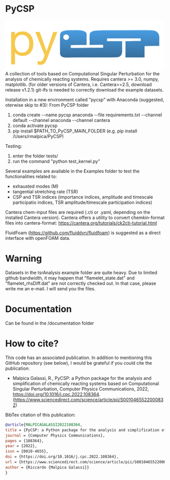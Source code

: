 # PyCSP
![Screenshot](logo.png)
A collection of tools based on Computational Singular Perturbation for the analysis of chemically reacting systems. 
Requires cantera >= 3.0, numpy, matplotlib. (for older versions of Cantera, i.e. Cantera>=2.5, download release v1.2.1)
git-lfs is needed to correctly download the example datasets.

Installation in a new environment called "pycsp" with Anaconda (suggested, oterwise skip to #3):
From PyCSP folder
1) conda create --name pycsp anaconda --file requirements.txt --channel default --channel anaconda --channel cantera
2) conda activate pycsp
3) pip install $PATH_TO_PyCSP_MAIN_FOLDER (e.g. pip install /Users/rmalpica/PyCSP)


Testing:
1) enter the folder tests/
2) run the command "python test_kernel.py"

Several examples are available in the Examples folder to test the functionalities related to:
- exhausted modes (M) 
- tangential stretching rate (TSR)
- CSP and TSR indices (importance indices, amplitude and timescale participatio indices, TSR amplitude/timescale participation indices)

Cantera chem-input files are required (.cti or .yaml, depending on the installed Cantera version). Cantera offers a utility to convert chemkin-format files into cantera-format: https://cantera.org/tutorials/ck2cti-tutorial.html

FluidFoam (https://github.com/fluiddyn/fluidfoam) is suggested as a direct interface with openFOAM data.

# Warning
Datasets in the tsrAnalysis example folder are quite heavy. Due to limited github bandwidth, it may happen that "flamelet_state.dat" and "flamelet_rhsDiff.dat" are not correctly checked out. In that case, please write me an e-mail. I will send you the files.

# Documentation
Can be found in the /documentation folder

# How to cite?
This code has an associated publication. In addition to mentioning this GitHub repository (see below), I would be grateful if you could cite the publication: 
- Malpica Galassi, R., PyCSP: a Python package for the analysis and simplification of chemically reacting systems based on Computational Singular Perturbation, Computer Physics Communications, 2022, https://doi.org/10.1016/j.cpc.2022.108364.
(https://www.sciencedirect.com/science/article/pii/S0010465522000832)

BibTex citation of this publication:
```bibtex
@article{MALPICAGALASSI2022108364,
title = {PyCSP: a Python package for the analysis and simplification of chemically reacting systems based on Computational Singular Perturbation},
journal = {Computer Physics Communications},
pages = {108364},
year = {2022},
issn = {0010-4655},
doi = {https://doi.org/10.1016/j.cpc.2022.108364},
url = {https://www.sciencedirect.com/science/article/pii/S0010465522000832},
author = {Riccardo {Malpica Galassi}}
}

```


